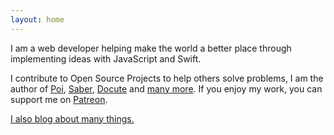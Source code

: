 ```yaml
---
layout: home
---
```


I am a web developer helping make the world a better place through implementing ideas with JavaScript and Swift.

I contribute to Open Source Projects to help others solve problems, I am the author of [Poi](https://poi.js.org), [Saber](https://saber.land), [Docute](https://docute.org) and [many more](https://github.com/egoist). If you enjoy my work, you can support me on [Patreon](https://patreon.com/egoist).

[I also blog about many things.](/blog)
